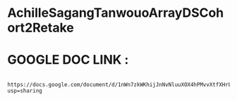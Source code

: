 # AchilleSagangTanwouoArrayDSCohort2Retake


# GOOGLE DOC LINK :
          https://docs.google.com/document/d/1nWn7zkWKhijJnNvNluuXOX4hPMvvXtfXHrL4YZkShuc/edit?usp=sharing 
